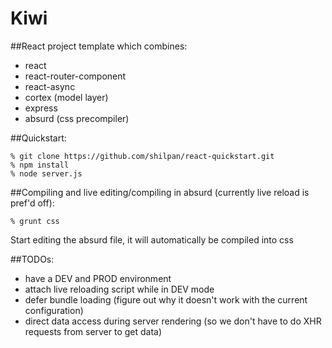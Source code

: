 # Kiwi

##React project template which combines:

  * react
  * react-router-component
  * react-async
  * cortex (model layer)
  * express
  * absurd (css precompiler)


##Quickstart:

    % git clone https://github.com/shilpan/react-quickstart.git
    % npm install
    % node server.js

##Compiling and live editing/compiling in absurd (currently live reload is pref'd off):

    % grunt css
Start editing the absurd file, it will automatically be compiled into css

##TODOs:

  * have a DEV and PROD environment
  * attach live reloading script while in DEV mode
  * defer bundle loading (figure out why it doesn't work with the current configuration)
  * direct data access during server rendering (so we don't have to do XHR requests from server to get data)
